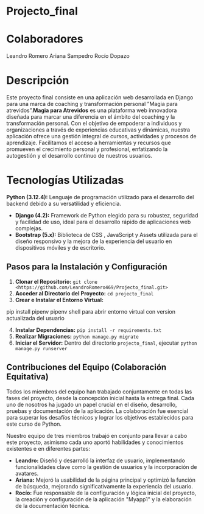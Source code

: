 # Projecto_final

# Colaboradores #
Leandro Romero
Ariana Sampedro
Rocío Dopazo

# Descripción #

Este proyecto final consiste en una aplicación web desarrollada en Django para una marca de coaching y transformación personal ”Magia para atrevidos”.**Magia para Atrevidos** es una plataforma web innovadora diseñada para marcar una diferencia en el ámbito del coaching y la transformación personal. Con el objetivo de empoderar a individuos y organizaciones a través de experiencias educativas y dinámicas, nuestra aplicación ofrece una gestión integral de cursos, actividades y procesos de aprendizaje. Facilitamos el acceso a herramientas y recursos que promueven el crecimiento personal y profesional, enfatizando la autogestión y el desarrollo continuo de nuestros usuarios.


# Tecnologías Utilizadas #

**Python (3.12.4):** Lenguaje de programación utilizado para el desarrollo del backend debido a su versatilidad y eficiencia.
- **Django (4.2):** Framework de Python elegido para su robustez, seguridad y facilidad de uso, ideal para el desarrollo rápido de aplicaciones web complejas.
- **Bootstrap (5.x):** Biblioteca de CSS , JavaScript y Assets utilizada para el diseño responsivo y la mejora de la experiencia del usuario en dispositivos móviles y de escritorio.

## Pasos para la Instalación y Configuración

1. **Clonar el Repositorio:** `git clone <https://github.com/LeandroRomero469/Projecto_final.git>`
2. **Acceder al Directorio del Proyecto:** `cd projecto_final`
3. **Crear e Instalar el Entorno Virtual:**

pip install pipenv
pipenv shell para abrir entorno virtual con version actualizada del usuario

4. **Instalar Dependencias:** `pip install -r requirements.txt`
5. **Realizar Migraciones:** `python manage.py migrate`
6. **Iniciar el Servidor:** Dentro del directorio `projecto_final`, ejecutar `python manage.py runserver`


## Contribuciones del Equipo (Colaboración Equitativa)

Todos los miembros del equipo han trabajado conjuntamente en todas las fases del proyecto, desde la concepción inicial hasta la entrega final. Cada uno de nosotros ha jugado un papel crucial en el diseño, desarrollo, pruebas y documentación de la aplicación. La colaboración fue esencial para superar los desafíos técnicos y lograr los objetivos establecidos para este curso de Python.

Nuestro equipo de tres miembros trabajó en conjunto para llevar a cabo este proyecto, asimismo cada uno aportó habilidades y conocimientos existentes e en diferentes partes:

- **Leandro:** Diseñó y desarrolló la interfaz de usuario, implementando funcionalidades clave como la gestión de usuarios y la incorporación de avatares.
- **Ariana:** Mejoró la usabilidad de la página principal y optimizó la función de búsqueda, mejorando significativamente la experiencia del usuario.
- **Rocío:** Fue responsable de la configuración y lógica inicial del proyecto, la creación y configuración de la aplicación "Myapp1" y la elaboración de la documentación técnica.

